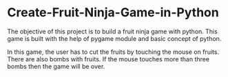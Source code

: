 # Create-Fruit-Ninja-Game-in-Python

The objective of this project is to build a fruit ninja game with python. This game is built with the help of pygame module and basic concept of python.

In this game, the user has to cut the fruits by touching the mouse on fruits. There are also bombs with fruits. If the mouse touches more than three bombs then the game will be over.
